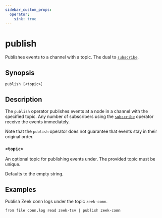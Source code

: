 ```yaml
---
sidebar_custom_props:
  operator:
    sink: true
---
```


# publish

Publishes events to a channel with a topic. The dual to
[`subscribe`](subscribe.md).

## Synopsis

```
publish [<topic>]
```
## Description

The `publish` operator publishes events at a node in a channel with the
specified topic. Any number of subscribers using the [`subscribe`](subscribe.md)
operator receive the events immediately.

Note that the `publish` operator does not guarantee that events stay in their
original order.

### `<topic>`

An optional topic for publishing events under. The provided topic must be
unique.

Defaults to the empty string.

## Examples

Publish Zeek conn logs under the topic `zeek-conn`.

```
from file conn.log read zeek-tsv | publish zeek-conn
```

